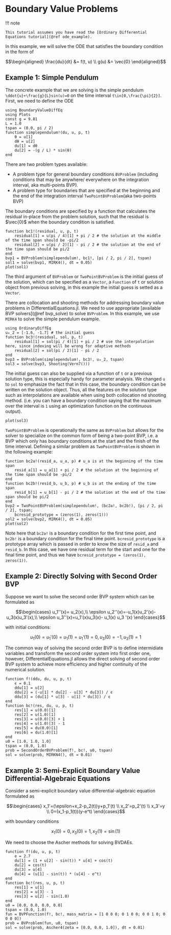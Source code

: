 # Boundary Value Problems

!!! note
    
    This tutorial assumes you have read the [Ordinary Differential Equations tutorial](@ref ode_example).

In this example, we will solve the ODE that satisfies the boundary condition in the form of

```math
\begin{aligned}
\frac{du}{dt} &= f(t, u) \\
g(u) &= \vec{0}
\end{aligned}
```

## Example 1: Simple Pendulum

The concrete example that we are solving is the simple pendulum ``\ddot{u}+\frac{g}{L}sin(u)=0`` on the time interval ``t\in[0,\frac{\pi}{2}]``. First, we need to define the ODE

```@example bvp
using BoundaryValueDiffEq
using Plots
const g = 9.81
L = 1.0
tspan = (0.0, pi / 2)
function simplependulum!(du, u, p, t)
    θ = u[1]
    dθ = u[2]
    du[1] = dθ
    du[2] = -(g / L) * sin(θ)
end
```

There are two problem types available:

  - A problem type for general boundary conditions `BVProblem` (including conditions that may be anywhere/ everywhere on the integration interval, aka multi-points BVP).
  - A problem type for boundaries that are specified at the beginning and the end of the integration interval `TwoPointBVProblem`(aka two-points BVP)

The boundary conditions are specified by a function that calculates the residual in-place from the problem solution, such that the residual is $\vec{0}$ when the boundary condition is satisfied.

```@example bvp
function bc1!(residual, u, p, t)
    residual[1] = u(pi / 4)[1] + pi / 2 # the solution at the middle of the time span should be -pi/2
    residual[2] = u(pi / 2)[1] - pi / 2 # the solution at the end of the time span should be pi/2
end
bvp1 = BVProblem(simplependulum!, bc1!, [pi / 2, pi / 2], tspan)
sol1 = solve(bvp1, MIRK4(), dt = 0.05)
plot(sol1)
```

The third argument of `BVProblem` or `TwoPointBVProblem` is the initial guess of the solution, which can be specified as a `Vector`, a `Function` of `t` or solution object from previous solving, in this example the initial guess is setted as a `Vector`.

There are collocation and shooting methods for addressing boundary value problems in DifferentialEquations.jl. We need to use appropriate [available BVP solvers](@ref bvp_solve) to solve `BVProblem`. In this example, we use `MIRK4` to solve the simple pendulum example.

```@example bvp
using OrdinaryDiffEq
u₀_2 = [-1.6, -1.7] # the initial guess
function bc3!(residual, sol, p, t)
    residual[1] = sol(pi / 4)[1] + pi / 2 # use the interpolation here, since indexing will be wrong for adaptive methods
    residual[2] = sol(pi / 2)[1] - pi / 2
end
bvp3 = BVProblem(simplependulum!, bc3!, u₀_2, tspan)
sol3 = solve(bvp3, Shooting(Vern7()))
```

The initial guess can also be supplied via a function of `t` or a previous solution type, this is especially handy for parameter analysis.
We changed `u` to `sol` to emphasize the fact that in this case, the boundary condition can be written on the solution object. Thus, all the features on the solution type such as interpolations are available when using both collocation nd shooting method. (i.e. you can have a boundary condition saying that the maximum over the interval is `1` using an optimization function on the continuous output).

```@example bvp
plot(sol3)
```

`TwoPointBVProblem` is operationally the same as `BVProblem` but allows for the solver
to specialize on the common form of being a two-point BVP, i.e. a BVP which only has
boundary conditions at the start and the finish of the time interval.
Defining a similar problem as `TwoPointBVProblem` is shown in the following example:

```@example bvp
function bc2a!(resid_a, u_a, p) # u_a is at the beginning of the time span
    resid_a[1] = u_a[1] + pi / 2 # the solution at the beginning of the time span should be -pi/2
end
function bc2b!(resid_b, u_b, p) # u_b is at the ending of the time span
    resid_b[1] = u_b[1] - pi / 2 # the solution at the end of the time span should be pi/2
end
bvp2 = TwoPointBVProblem(simplependulum!, (bc2a!, bc2b!), [pi / 2, pi / 2], tspan;
    bcresid_prototype = (zeros(1), zeros(1)))
sol2 = solve(bvp2, MIRK4(), dt = 0.05)
plot(sol2)
```

Note here that `bc2a!` is a boundary condition for the first time point, and `bc2b!` is a boundary condition
for the final time point. `bcresid_prototype` is a prototype array which is passed in order to know the size of
`resid_a` and `resid_b`. In this case, we have one residual term for the start and one for the final time point,
and thus we have `bcresid_prototype = (zeros(1), zeros(1))`.

## Example 2: Directly Solving with Second Order BVP

Suppose we want to solve the second order BVP system which can be formulated as

```math
\begin{cases}
u_1''(x)= u_2(x),\\
\epsilon u_2''(x)=-u_1(x)u_2'(x)- u_3(x)u_3'(x),\\
\epsilon u_3''(x)=u_1'(x)u_3(x)- u_1(x) u_3 '(x)
\end{cases}
```

with initial conditions:

```math
u_1(0) = u_1'(0)= u_1(1)=u_1'(1)=0,u_3(0)=
-1, u_3(1)=1
```

The common way of solving the second order BVP is to define intermidiate variables and transform the second order system into first order one, however, DifferentialEquations.jl allows the direct solving of second order BVP system to achieve more efficiency and higher continuity of the numerical solution.

```@example bvp
function f!(ddu, du, u, p, t)
    ϵ = 0.1
    ddu[1] = u[2]
    ddu[2] = (-u[1] * du[2] - u[3] * du[3]) / ϵ
    ddu[3] = (du[1] * u[3] - u[1] * du[3]) / ϵ
end
function bc!(res, du, u, p, t)
    res[1] = u(0.0)[1]
    res[2] = u(1.0)[1]
    res[3] = u(0.0)[3] + 1
    res[4] = u(1.0)[3] - 1
    res[5] = du(0.0)[1]
    res[6] = du(1.0)[1]
end
u0 = [1.0, 1.0, 1.0]
tspan = (0.0, 1.0)
prob = SecondOrderBVProblem(f!, bc!, u0, tspan)
sol = solve(prob, MIRKN4(), dt = 0.01)
```

## Example 3: Semi-Explicit Boundary Value Differential-Algebraic Equations

Consider a semi-explicit boundary value differential-algebraic equation formulated as

```math
\begin{cases}
x_1'=(\epsilon+x_2-p_2(t))y+p_1'(t) \\
x_2'=p_2'(t) \\
x_3'=y \\
0=(x_1-p_1(t))(y-e^t)
\end{cases}
```

with boundary conditions

```math
x_1(0)=0,x_3(0)=1,x_2(1)=\sin(1)
```

We need to choose the Ascher methods for solving BVDAEs.

```@example bvp
function f!(du, u, p, t)
    e = 2.7
    du[1] = (1 + u[2] - sin(t)) * u[4] + cos(t)
    du[2] = cos(t)
    du[3] = u[4]
    du[4] = (u[1] - sin(t)) * (u[4] - e^t)
end
function bc!(res, u, p, t)
    res[1] = u[1]
    res[2] = u[3] - 1
    res[3] = u[2] - sin(1.0)
end
u0 = [0.0, 0.0, 0.0, 0.0]
tspan = (0.0, 1.0)
fun = BVPFunction(f!, bc!, mass_matrix = [1 0 0 0; 0 1 0 0; 0 0 1 0; 0 0 0 0])
prob = BVProblem(fun, u0, tspan)
sol = solve(prob, Ascher4(zeta = [0.0, 0.0, 1.0]), dt = 0.01)
```
